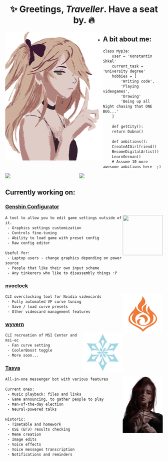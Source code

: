 <h1 align="center">✨ Greetings, <i>Traveller</i>. Have a seat by. 🔥</h1>

<img height="410px" align="left" src="f.png"></img>  


 - ## A bit about me:
 
```Py
class Myp3a:
    user = 'Konstantin Shkel'
    current_task = 'University degree'
    hobbies = [
        'Writing code',
        'Playing videogames',
        'Drawing'
        'Being up all Night chasing that ONE BUG...'
    ]
   
    def getCity():
   	return Dubna()
   
    def ambitions():
   	CreateAIGirlfriend()
   	BecomeDigitalArtist()
   	LearnGerman()
   	# Assume 10 more awesome ambitions here  ;)
```

<div>
    <img width="47%" align="left" src="https://github-readme-stats.vercel.app/api?username=Myp3a&show_icons=true&theme=dracula&hide_rank=true">
    <img width="47%" src="https://github-readme-stats.vercel.app/api/top-langs/?username=Myp3a&layout=compact&theme=dracula">
</div>

## Currently working on:
### **[Genshin Configurator](https://github.com/Myp3a/GenshinConfigurator)**
<img src="https://raw.githubusercontent.com/Myp3a/GenshinConfigurator/master/pmngear.ico" align="right" width="128" height="128">

    A tool to allow you to edit game settings outside of it.
     - Graphics settings customization
     - Controls fine-tuning
     - Ability to load game with preset config
     - Raw config editor

    Useful for:
     - Laptop users - change graphics depending on power source
     - People that like their own input scheme
     - Any tinkerers who like to disassembly things :P

### **[nvoclock](https://github.com/Myp3a/nvoclock)**
<img src="pyr.svg" align="right" width="128" height="128">

    CLI overclocking tool for Nvidia videocards
     - Fully automated VF curve tuning
     - Save / load curve presets
     - Other videocard management features
     
### **[wyvern](https://github.com/Myp3a/wyvern)**
<img src="cr.svg" align="right" width="128" height="128">

    CLI recreation of MSI Center and msi-ec
     - Fan curve setting
     - CoolerBoost toggle
     - More soon...

### **[Tasya](https://github.com/Myp3a/Tasya)**
<img src="t.png" align="right" width="128">

    All-in-one messenger bot with various features

    Current ones:
     - Music playback: files and links
     - Game announcing, to gather people to play
     - Man-of-the-day election
     - Neural-powered talks

    Historic:
     - Timetable and homework
     - USE (ЕГЭ) results checking
     - Meme creation
     - Image edits
     - Voice effects
     - Voice messages transcription
     - Notifications and reminders
